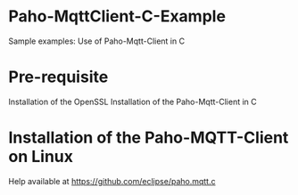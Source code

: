 # Paho-MqttClient-C-Example
Sample examples: Use of Paho-Mqtt-Client in C

# Pre-requisite
Installation of the OpenSSL
Installation of the Paho-Mqtt-Client in C
 
# Installation of the Paho-MQTT-Client on Linux
Help available at https://github.com/eclipse/paho.mqtt.c

